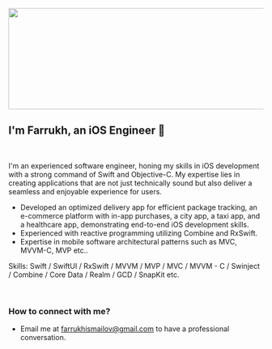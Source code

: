 
<p align="center">
  <img src="https://github.com/faluhe/faluhe/assets/18241760/32324433-2fd1-4c24-9887-e8463df19466" width="800" height="200">
</p>
 

##  I'm Farrukh,  an iOS Engineer  

<br>

I'm an experienced software engineer, honing my skills in iOS development with a strong command of Swift and Objective-C. My expertise lies in creating applications that are not just technically sound but also deliver a seamless and enjoyable experience for users.<br>

-  Developed an optimized delivery app for efficient package tracking, an e-commerce platform with in-app purchases, a city app, a taxi app, and a healthcare app, demonstrating end-to-end iOS development skills.<br>
-  Experienced with reactive programming utilizing Combine and RxSwift.<br>
-  Expertise in mobile software architectural patterns such as MVC, MVVM-C, MVP etc..<br>

Skills: Swift / SwiftUI / RxSwift / MVVM / MVP / MVC / MVVM - C / Swinject / Combine / Core Data / Realm / GCD / SnapKit etc. 

<br>


### How to connect with me?

- Email me at farrukhismailov@gmail.com to have a professional conversation.

